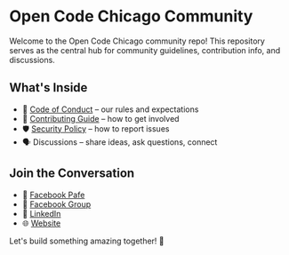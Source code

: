 # Open Code Chicago Community

Welcome to the Open Code Chicago community repo!
This repository serves as the central hub for community guidelines, contribution info, and discussions.  

## What's Inside
- 📜 [Code of Conduct](./CODE_OF_CONDUCT.md) – our rules and expectations  
- 🤝 [Contributing Guide](./CONTRIBUTING.md) – how to get involved  
- 🛡 [Security Policy](./SECURITY.md) – how to report issues  
- 🗣 Discussions – share ideas, ask questions, connect  

## Join the Conversation
- 💬 [Facebook Pafe](https://www.facebook.com/profile.php?id=61580367112591)  
- 💬 [Facebook Group](https://www.facebook.com/groups/1163060675870891)  
- 💬 [LinkedIn](https://www.linkedin.com/company/open-code-chicago)  
- 🌐 [Website](https://opencodechicago.org/)  

Let's build something amazing together! 🚀 
